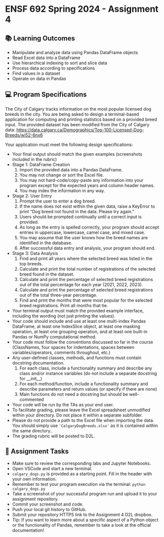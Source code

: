 # ENSF 692 Spring 2024 - Assignment 4

## 📚 Learning Outcomes

- Manipulate and analyze data using Pandas DataFrame objects
- Read Excel data into a DataFrame
- Use hierarchical indexing to sort and slice data
- Process data according to specifications
- Find values in a dataset
- Operate on data in Pandas

## 💻 Program Specifications

The City of Calgary tracks information on the most popular licensed dog breeds in the city.
You are being asked to design a terminal-based application for computing and printing statistics based on a provided breed input.
The provided dataset has been modified from the City of Calgary data:
https://data.calgary.ca/Demographics/Top-100-Licensed-Dog-Breeds/wi52-6nx6

Your application must meet the following design specifications:

- Your final output should match the given examples (screenshots included in the rubric)
- Stage 1: DataFrame Creation
  1. Import the provided data into a Pandas DataFrame.
  2. You may not change or sort the Excel file.
  3. You may not hard-code/copy-paste any information into your program except for the expected years and column header names.
  4. You may index the information in any way.
- Stage 2: User Entry
  1. Prompt the user to enter a dog breed.
  2. If the name does not exist within the given data, raise a KeyError to print “Dog breed not found in the data. Please try again.”
  3. Users should be prompted continually until a correct input is provided.
  4. As long as the entry is spelled correctly, your program should accept entries in uppercase, lowercase, camel case, and mixed case.
  5. You may assume that the user knows how the breed names are identified in the database.
  6. After successful data entry and analysis, your program should end.
- Stage 3: Data Analysis
  1. Find and print all years where the selected breed was listed in the top breeds.
  2. Calculate and print the total number of registrations of the selected breed found in the dataset.
  3. Calculate and print the percentage of selected breed registrations out of the total percentage for each year (2021, 2022, 2023).
  4. Calculate and print the percentage of selected breed registrations out of the total three-year percentage.
  5. Find and print the months that were most popular for the selected breed registrations. Print all months that tie.
- Your terminal output must match the provided example interface, including the wording (not just printing the values).
- Your code should include and use at least one multi-index Pandas DataFrame, at least one IndexSlice object, at least one masking operation, at least one grouping operation, and at least one built-in Pandas or NumPy computational method.
- Your code must follow the conventions discussed so far in the course (ClassNames, four spaces for indentations, spaces between variables/operators, comments throughout, etc.)
- Any user-defined classes, methods, and functions must contain docstring documentation.
  1. For each class, include a functionality summary and describe any class and/or instance variables (do not include a separate docstring for \_\_init\_\_)
  2. For each method/function, include a functionality summary and describe parameters and return values (or specify if there are none)
  3. Main functions do not need a docstring but should be well-commented
- Your code will be run by the TAs as your end user.
- To facilitate grading, please leave the Excel spreadsheet unmodified within your directory. Do not place it within a separate subfolder.
- Please do not provide a path to the Excel file when importing the data. You should simply use `'CalgaryDogBreeds.xlsx'` as it is contained within the same directory..
- The grading rubric will be posted to D2L.

## 📝 Assignment Tasks

- Make sure to review the corresponding labs and Jupyter Notebooks.
- Open VSCode and start a new terminal.
- `calgary_dogs.py` is provided as a starting point. Fill in the header with your own information.
- Remember to test your program execution via the terminal: `python calgary_dogs.py`
- Take a screenshot of your successful program run and upload it to your assignment repository.
- Commit your screenshot and code.
- Push your local git history to GitHub.
- Submit your repository HTTPS link to the Assignment 4 D2L dropbox.
- Tip: If you want to learn more about a specific aspect of a Python object or the functionality of Pandas, remember to take a look at the official documentation!
